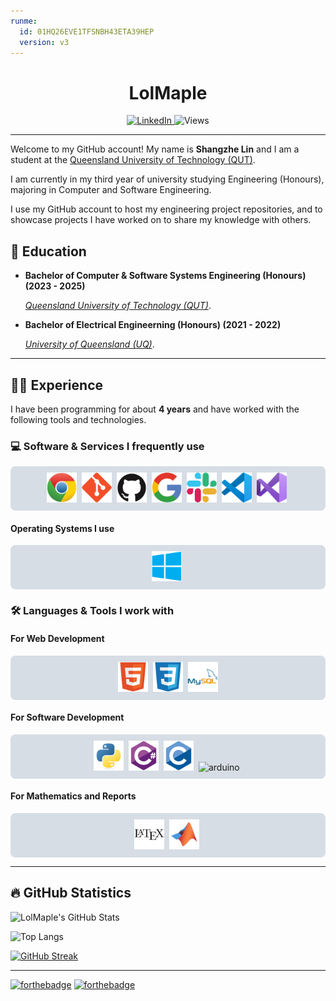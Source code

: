 ```yaml
---
runme:
  id: 01HQ26EVE1TFSNBH43ETA39HEP
  version: v3
---
```


<h1 align="center">LolMaple</h1>
<div align="center">
    <a href="https://linkedin.com/in/shang-zhe-lin/">
        <img src="https://img.shields.io/badge/LinkedIn-blue.svg?style=for-the-badge&logo=linkedin&logoColor=white" alt="LinkedIn"/>
    </a>
    <img src="https://komarev.com/ghpvc/?username=LolMaple&style=for-the-badge&color=blue" alt="Views"/>
</div>

---

Welcome to my GitHub account! My name is **Shangzhe Lin** and I am a student at the [Queensland University of Technology (QUT)](https://qut.edu.au/).

I am currently in my third year of university studying Engineering (Honours), majoring in Computer and Software Engineering.

I use my GitHub account to host my engineering project repositories, and to showcase projects I have worked on to share my knowledge with others.

<!-- [GitBook](https://maplebook.gitbook.io/notes/). -->

## :book: Education

- **Bachelor of Computer & Software Systems Engineering (Honours) (2023 - 2025)**

   *[Queensland University of Technology (QUT)](https://qut.edu.au/)*.

- **Bachelor of Electrical Engineerning (Honours) (2021 - 2022)**

   *[University of Queensland (UQ)](https://www.uq.edu.au)*.

---

## :man_technologist: Experience

I have been programming for about **4 years** and have worked with the following tools and technologies.

### :computer: Software & Services I frequently use

<div align="center" style="background-color: #D6DDE5; padding: 10px; border-radius: 8px;">
    <img src="https://raw.githubusercontent.com/devicons/devicon/master/icons/chrome/chrome-original.svg" alt="Chrome" height="48rem"/>&nbsp;
    <img src="https://raw.githubusercontent.com/devicons/devicon/master/icons/git/git-original.svg" alt="Git" height="48rem"/>&nbsp;
    <img src="https://raw.githubusercontent.com/devicons/devicon/master/icons/github/github-original.svg" alt="GitHub" height="48rem"/>&nbsp;
    <img src="https://raw.githubusercontent.com/devicons/devicon/master/icons/google/google-original.svg" alt="Google" height="48rem"/>&nbsp;
    <img src="https://raw.githubusercontent.com/devicons/devicon/master/icons/slack/slack-original.svg" alt="Slack" height="48rem"/>&nbsp;
    <img src="https://raw.githubusercontent.com/devicons/devicon/master/icons/vscode/vscode-original.svg" alt="VSCode" height="48rem"/>&nbsp;
    <img src="https://raw.githubusercontent.com/devicons/devicon/master/icons/visualstudio/visualstudio-original.svg" alt="Visual Studio" height="48rem"/>&nbsp;
</div>

#### Operating Systems I use

<div align="center" style="background-color: #D6DDE5; padding: 10px; border-radius: 8px;">
  <img src="https://raw.githubusercontent.com/devicons/devicon/master/icons/windows8/windows8-original.svg" alt="Windows 11" height="48rem"/>&nbsp;
</div>

### :hammer_and_wrench: Languages & Tools I work with

#### For Web Development

<div align="center" style="background-color: #D6DDE5; padding: 10px; border-radius: 8px;">
    <img src="https://raw.githubusercontent.com/devicons/devicon/master/icons/html5/html5-original.svg" alt="HTML5" height="48rem" />&nbsp;
    <img src="https://raw.githubusercontent.com/devicons/devicon/master/icons/css3/css3-original.svg" alt="CSS3" height="48rem" />&nbsp;
    <img src="https://raw.githubusercontent.com/devicons/devicon/master/icons/mysql/mysql-original-wordmark.svg" alt="MySQL" height="48rem" />
</div>

#### For Software Development

<div align="center" style="background-color: #D6DDE5; padding: 10px; border-radius: 8px;">
    <img src="https://raw.githubusercontent.com/devicons/devicon/master/icons/python/python-original.svg" alt="Python" height="48rem" />&nbsp;
    <img src="https://raw.githubusercontent.com/devicons/devicon/master/icons/csharp/csharp-original.svg" alt="C#" height="48rem" />&nbsp;
    <img src="https://raw.githubusercontent.com/devicons/devicon/master/icons/c/c-original.svg" alt="C" height="48rem" />&nbsp;
    <img src="https://cdn.worldvectorlogo.com/logos/arduino-1.svg" alt="arduino" height="48rem"/>&nbsp;
</div>

#### For Mathematics and Reports

<div align="center" style="background-color: #D6DDE5; padding: 10px; border-radius: 8px;">
    <img src="https://raw.githubusercontent.com/devicons/devicon/master/icons/latex/latex-original.svg" alt="LaTeX" height="48rem" />&nbsp;
    <img src="https://raw.githubusercontent.com/devicons/devicon/master/icons/matlab/matlab-original.svg" alt="MATLAB" height="48rem" />&nbsp;
</div>

---

## :fire: GitHub Statistics

![LolMaple's GitHub Stats](https://github-readme-stats.vercel.app/api?username=LolMaple&show_icons=true&count_private=true&theme=tokyonight)

![Top Langs](https://github-readme-stats.vercel.app/api/top-langs/?username=LolMaple&show_icons=true&langs_count=6&layout=compact&theme=tokyonight)

[![GitHub Streak](http://github-readme-streak-stats.herokuapp.com?user=LolMaple&theme=tokyonight)](https://git.io/streak-stats)

---

[![forthebadge](https://forthebadge.com/images/badges/made-with-markdown.svg)](https://forthebadge.com)&nbsp;[![forthebadge](https://forthebadge.com/images/badges/powered-by-overtime.svg)](https://forthebadge.com)

</div>
